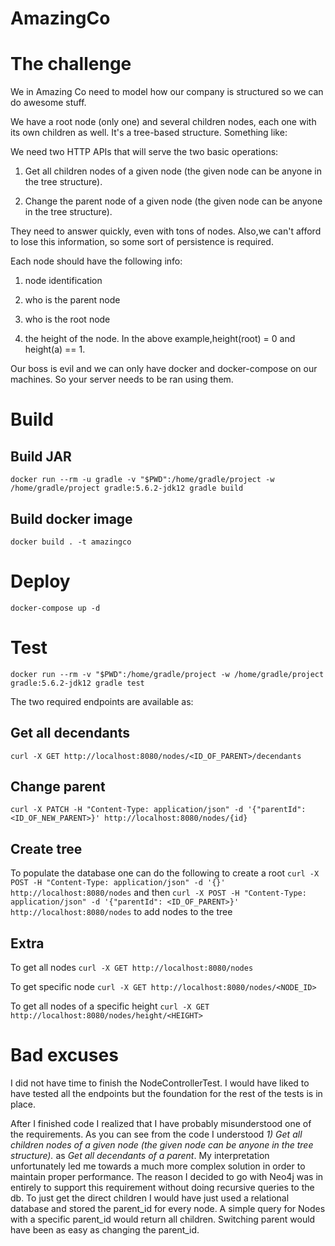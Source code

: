 # AmazingCo

# The challenge
We in Amazing Co need to model how our company is structured so we can do awesome stuff.

We have a root node (only one) and several children nodes, each one with its own children as well. It's a tree-based structure. Something like:     


We need two HTTP APIs that will serve the two basic operations:

1) Get all children nodes of a given node (the given node can be anyone in the tree structure).

2) Change the parent node of a given node (the given node can be anyone in the tree structure).

They need to answer quickly, even with tons of nodes. Also,we can't afford to lose this information, so some sort of persistence is required. 

Each node should have the following info:

1) node identification

2) who is the parent node 

3) who is the root node 

4) the height of the node. In the above example,height(root) = 0 and height(a) == 1.

Our boss is evil and we can only have docker and docker-compose on our machines. So your server needs to be ran using them.


# Build

## Build JAR
`docker run --rm -u gradle -v "$PWD":/home/gradle/project -w /home/gradle/project gradle:5.6.2-jdk12 gradle build`

## Build docker image
`docker build . -t amazingco`

# Deploy
`docker-compose up -d`

# Test
`docker run --rm -v "$PWD":/home/gradle/project -w /home/gradle/project gradle:5.6.2-jdk12 gradle test`

The two required endpoints are available as:
## Get all decendants
`curl -X GET http://localhost:8080/nodes/<ID_OF_PARENT>/decendants`

## Change parent
`curl -X PATCH -H "Content-Type: application/json" -d '{"parentId": <ID_OF_NEW_PARENT>}' http://localhost:8080/nodes/{id}`

## Create tree
To populate the database one can do the following to create a root
`curl -X POST -H "Content-Type: application/json" -d '{}' http://localhost:8080/nodes`
and then
`curl -X POST -H "Content-Type: application/json" -d '{"parentId": <ID_OF_PARENT>}' http://localhost:8080/nodes`
to add nodes to the tree

## Extra
To get all nodes
`curl -X GET http://localhost:8080/nodes`

To get specific node
`curl -X GET http://localhost:8080/nodes/<NODE_ID>`

To get all nodes of a specific height
`curl -X GET http://localhost:8080/nodes/height/<HEIGHT>`

# Bad excuses
I did not have time to finish the NodeControllerTest. I would have liked to have tested all the endpoints but the foundation for the rest of the tests is in place.

After I finished code I realized that I have probably misunderstood one of the requirements. As you can see from the code I understood _1) Get all children nodes of a given node (the given node can be anyone in the tree structure)._ as _Get all decendants of a parent_. My interpretation unfortunately led me towards a much more complex solution in order to maintain proper performance. The reason I decided to go with Neo4j was in entirely to support this requirement without doing recursive queries to the db. To just get the direct children I would have just used a relational database and stored the parent_id for every node. A simple query for Nodes with a specific parent_id would return all children. Switching parent would have been as easy as changing the parent_id.